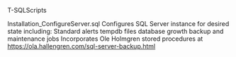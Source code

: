 T-SQLScripts

Installation_ConfigureServer.sql
  Configures SQL Server instance for desired state including:
    Standard alerts
    tempdb files
    database growth
    backup and maintenance jobs
  Incorporates Ole Holmgren stored procedures at   https://ola.hallengren.com/sql-server-backup.html
